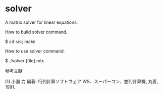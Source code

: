 # solver
A matrix solver for linear equations.


How to build solver command.

$ cd src; make

How to use solver command.

$ ./solver [file].mtx


参考文献

[1] 小国 力 編著: 行列計算ソフトウェア WS、スーパーコン、並列計算機, 丸善, 1991.
